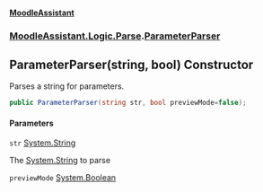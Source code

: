 #### [MoodleAssistant](index.md 'index')
### [MoodleAssistant.Logic.Parse](MoodleAssistant.Logic.Parse.md 'MoodleAssistant.Logic.Parse').[ParameterParser](MoodleAssistant.Logic.Parse.ParameterParser.md 'MoodleAssistant.Logic.Parse.ParameterParser')

## ParameterParser(string, bool) Constructor

Parses a string for parameters.

```csharp
public ParameterParser(string str, bool previewMode=false);
```
#### Parameters

<a name='MoodleAssistant.Logic.Parse.ParameterParser.ParameterParser(string,bool).str'></a>

`str` [System.String](https://docs.microsoft.com/en-us/dotnet/api/System.String 'System.String')

The [System.String](https://docs.microsoft.com/en-us/dotnet/api/System.String 'System.String') to parse

<a name='MoodleAssistant.Logic.Parse.ParameterParser.ParameterParser(string,bool).previewMode'></a>

`previewMode` [System.Boolean](https://docs.microsoft.com/en-us/dotnet/api/System.Boolean 'System.Boolean')